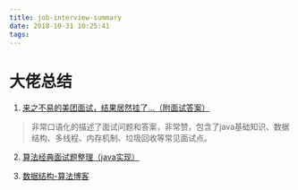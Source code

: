 ```yaml
---
title: job-interview-summary
date: 2018-10-31 10:25:41
tags:
---
```


# 大佬总结  

1. [来之不易的美团面试，结果居然挂了...（附面试答案）](https://mp.weixin.qq.com/s?__biz=MzIwMzY1OTU1NQ==&mid=2247484751&idx=1&sn=8616aece193d174c12757d22e3e04924&chksm=96cd4503a1bacc154aceaaa89cdb8eeb4c2a83a459df0edb2c5380579aa46a946a94bfa1dac1&mpshare=1&scene=23&srcid=1031r9yw90bnnqcakGdQ3zjC#rd)  

> 非常口语化的描述了面试问题和答案，非常赞，包含了java基础知识、数据结构、多线程、内存机制、垃圾回收等常见面试点。  

2. [算法经典面试题整理（java实现）](https://blog.csdn.net/huangshulang1234/article/details/79523258)  

3. [数据结构-算法博客](https://www.cnblogs.com/skywang12345/category/508186.html)  



